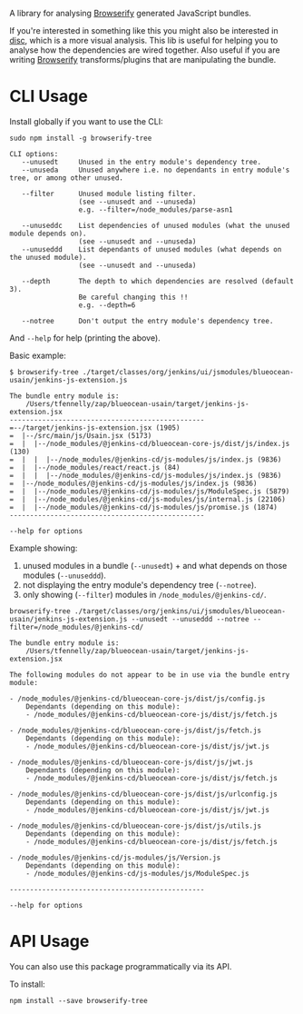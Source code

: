 A library for analysing [Browserify] generated JavaScript bundles.

If you're interested in something like this you might also be interested in [disc], which
is a more visual analysis. This lib is useful for helping you to analyse how the dependencies
are wired together. Also useful if you are writing [Browserify] transforms/plugins that are
manipulating the bundle.

# CLI Usage

Install globally if you want to use the CLI:

``
sudo npm install -g browserify-tree
``

```
CLI options:
   --unusedt     Unused in the entry module's dependency tree.
   --unuseda     Unused anywhere i.e. no dependants in entry module's tree, or among other unused.

   --filter      Unused module listing filter.
                 (see --unusedt and --unuseda)
                 e.g. --filter=/node_modules/parse-asn1

   --unuseddc    List dependencies of unused modules (what the unused module depends on).
                 (see --unusedt and --unuseda)
   --unuseddd    List dependants of unused modules (what depends on the unused module).
                 (see --unusedt and --unuseda)

   --depth       The depth to which dependencies are resolved (default 3).
                 Be careful changing this !!
                 e.g. --depth=6

   --notree      Don't output the entry module's dependency tree.
```

And `--help` for help (printing the above).

Basic example:

```
$ browserify-tree ./target/classes/org/jenkins/ui/jsmodules/blueocean-usain/jenkins-js-extension.js

The bundle entry module is:
	/Users/tfennelly/zap/blueocean-usain/target/jenkins-js-extension.jsx
------------------------------------------------
=--/target/jenkins-js-extension.jsx (1905)
=  |--/src/main/js/Usain.jsx (5173)
=  |  |--/node_modules/@jenkins-cd/blueocean-core-js/dist/js/index.js (130)
=  |  |  |--/node_modules/@jenkins-cd/js-modules/js/index.js (9836)
=  |  |--/node_modules/react/react.js (84)
=  |  |  |--/node_modules/@jenkins-cd/js-modules/js/index.js (9836)
=  |--/node_modules/@jenkins-cd/js-modules/js/index.js (9836)
=  |  |--/node_modules/@jenkins-cd/js-modules/js/ModuleSpec.js (5879)
=  |  |--/node_modules/@jenkins-cd/js-modules/js/internal.js (22106)
=  |  |--/node_modules/@jenkins-cd/js-modules/js/promise.js (1874)
------------------------------------------------

--help for options
```

Example showing:

1. unused modules in a bundle (`--unusedt`) + and what depends on those modules (`--unuseddd`).
1. not displaying the entry module's dependency tree (`--notree`).
1. only showing (`--filter`) modules in `/node_modules/@jenkins-cd/`.

```
browserify-tree ./target/classes/org/jenkins/ui/jsmodules/blueocean-usain/jenkins-js-extension.js --unusedt --unuseddd --notree --filter=/node_modules/@jenkins-cd/

The bundle entry module is:
	/Users/tfennelly/zap/blueocean-usain/target/jenkins-js-extension.jsx

The following modules do not appear to be in use via the bundle entry module:

- /node_modules/@jenkins-cd/blueocean-core-js/dist/js/config.js
    Dependants (depending on this module):
    - /node_modules/@jenkins-cd/blueocean-core-js/dist/js/fetch.js

- /node_modules/@jenkins-cd/blueocean-core-js/dist/js/fetch.js
    Dependants (depending on this module):
    - /node_modules/@jenkins-cd/blueocean-core-js/dist/js/jwt.js

- /node_modules/@jenkins-cd/blueocean-core-js/dist/js/jwt.js
    Dependants (depending on this module):
    - /node_modules/@jenkins-cd/blueocean-core-js/dist/js/fetch.js

- /node_modules/@jenkins-cd/blueocean-core-js/dist/js/urlconfig.js
    Dependants (depending on this module):
    - /node_modules/@jenkins-cd/blueocean-core-js/dist/js/jwt.js

- /node_modules/@jenkins-cd/blueocean-core-js/dist/js/utils.js
    Dependants (depending on this module):
    - /node_modules/@jenkins-cd/blueocean-core-js/dist/js/fetch.js

- /node_modules/@jenkins-cd/js-modules/js/Version.js
    Dependants (depending on this module):
    - /node_modules/@jenkins-cd/js-modules/js/ModuleSpec.js

------------------------------------------------

--help for options
```


# API Usage

You can also use this package programmatically via its API.

To install:

```
npm install --save browserify-tree
```



[Browserify]: http://browserify.org/
[disc]: https://github.com/hughsk/disc/